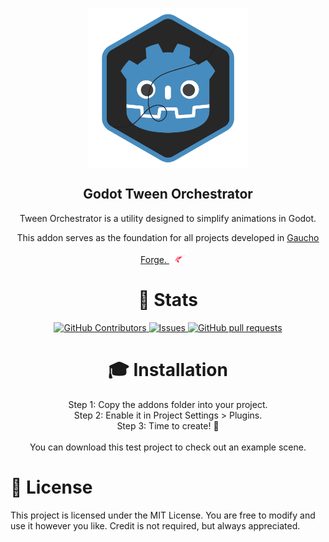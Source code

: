 <p align="center">
  <img width="256px" src="logos/tween_orchestrator_logo.png" align="center" alt="Godot Tween Orchestrator" />
  <h2 align="center">Godot Tween Orchestrator</h2>
  
  <p align="center">Tween Orchestrator is a utility designed to simplify animations in Godot.</p>
  <p align="center">This addon serves as the foundation for all projects developed in <a href="https://gauchoforge.com/">Gaucho Forge. <img src="logos/gaucho_forge_logo_transparent.png" alt="Gaucho Forge Logo" width="32" style="margin-right: 10px;" /></a></p>
</p>


<h1 align="center">🔎 Stats</h1>
<p align="center">
    <a href="https://github.com/darkalardev/Godot-Tween-Orchestrator/graphs/contributors">
      <img alt="GitHub Contributors" src="https://img.shields.io/github/contributors/darkalardev/Godot-Tween-Orchestrator" />
    </a>
    <a href="https://github.com/darkalardev/Godot-Tween-Orchestrator/issues">
      <img alt="Issues" src="https://img.shields.io/github/issues/darkalardev/Godot-Tween-Orchestrator?color=0088ff" />
    </a>
    <a href="https://github.com/darkalardev/Godot-Tween-Orchestrator/pulls">
      <img alt="GitHub pull requests" src="https://img.shields.io/github/issues-pr/darkalardev/Godot-Tween-Orchestrator?color=0088ff" />
    </a>
</p>

<h1 align="center">🎓 Installation</h1>
<p align="center">
Step 1: Copy the addons folder into your project.<br>
Step 2: Enable it in Project Settings > Plugins.<br>
Step 3: Time to create! 🎉<br><br>
You can download this test project to check out an example scene.
</p>

# 📄​ License
This project is licensed under the MIT License. You are free to modify and use it however you like. Credit is not required, but always appreciated.
